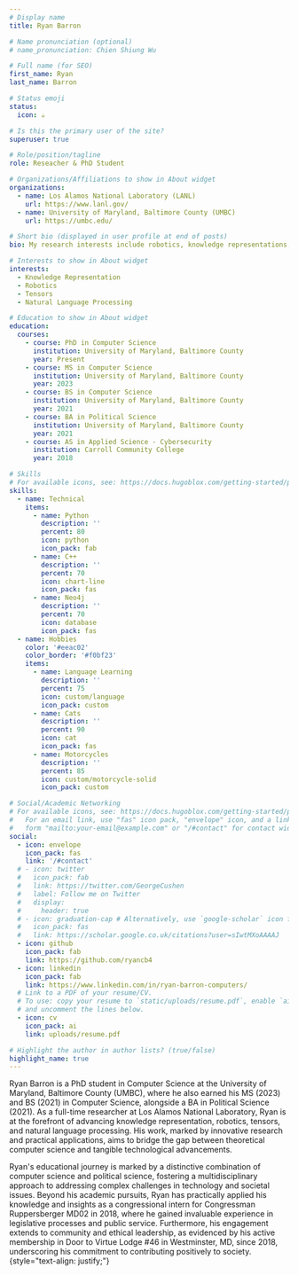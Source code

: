 ```yaml
---
# Display name
title: Ryan Barron

# Name pronunciation (optional)
# name_pronunciation: Chien Shiung Wu

# Full name (for SEO)
first_name: Ryan
last_name: Barron

# Status emoji
status:
  icon: ☕️

# Is this the primary user of the site?
superuser: true

# Role/position/tagline
role: Reseacher & PhD Student

# Organizations/Affiliations to show in About widget
organizations:
  - name: Los Alamos National Laboratory (LANL)
    url: https://www.lanl.gov/
  - name: University of Maryland, Baltimore County (UMBC) 
    url: https://umbc.edu/

# Short bio (displayed in user profile at end of posts)
bio: My research interests include robotics, knowledge representations, tensors, & natural language processing.

# Interests to show in About widget
interests:
  - Knowledge Representation
  - Robotics
  - Tensors
  - Natural Language Processing

# Education to show in About widget
education:
  courses:
    - course: PhD in Computer Science
      institution: University of Maryland, Baltimore County
      year: Present
    - course: MS in Computer Science
      institution: University of Maryland, Baltimore County
      year: 2023
    - course: BS in Computer Science
      institution: University of Maryland, Baltimore County
      year: 2021
    - course: BA in Political Science
      institution: University of Maryland, Baltimore County
      year: 2021
    - course: AS in Applied Science - Cybersecurity
      institution: Carroll Community College
      year: 2018

# Skills
# For available icons, see: https://docs.hugoblox.com/getting-started/page-builder/#icons
skills:
  - name: Technical
    items:
      - name: Python
        description: ''
        percent: 80
        icon: python
        icon_pack: fab
      - name: C++
        description: ''
        percent: 70
        icon: chart-line
        icon_pack: fas
      - name: Neo4j
        description: ''
        percent: 70
        icon: database
        icon_pack: fas
  - name: Hobbies
    color: '#eeac02'
    color_border: '#f0bf23'
    items:
      - name: Language Learning
        description: ''
        percent: 75
        icon: custom/language
        icon_pack: custom
      - name: Cats
        description: ''
        percent: 90
        icon: cat
        icon_pack: fas
      - name: Motorcycles
        description: ''
        percent: 85
        icon: custom/motorcycle-solid
        icon_pack: custom

# Social/Academic Networking
# For available icons, see: https://docs.hugoblox.com/getting-started/page-builder/#icons
#   For an email link, use "fas" icon pack, "envelope" icon, and a link in the
#   form "mailto:your-email@example.com" or "/#contact" for contact widget.
social:
  - icon: envelope
    icon_pack: fas
    link: '/#contact'
  # - icon: twitter
  #   icon_pack: fab
  #   link: https://twitter.com/GeorgeCushen
  #   label: Follow me on Twitter
  #   display:
  #     header: true
  # - icon: graduation-cap # Alternatively, use `google-scholar` icon from `ai` icon pack
  #   icon_pack: fas
  #   link: https://scholar.google.co.uk/citations?user=sIwtMXoAAAAJ
  - icon: github
    icon_pack: fab
    link: https://github.com/ryancb4
  - icon: linkedin
    icon_pack: fab
    link: https://www.linkedin.com/in/ryan-barron-computers/
  # Link to a PDF of your resume/CV.
  # To use: copy your resume to `static/uploads/resume.pdf`, enable `ai` icons in `params.yaml`,
  # and uncomment the lines below.
  - icon: cv
    icon_pack: ai
    link: uploads/resume.pdf

# Highlight the author in author lists? (true/false)
highlight_name: true
---
```

Ryan Barron is a PhD student in Computer Science at the University of Maryland, Baltimore County (UMBC), where he also earned his MS (2023) and BS (2021) in Computer Science, alongside a BA in Political Science (2021). As a full-time researcher at Los Alamos National Laboratory, Ryan is at the forefront of advancing knowledge representation, robotics, tensors, and natural language processing. His work, marked by innovative research and practical applications, aims to bridge the gap between theoretical computer science and tangible technological advancements.

Ryan's educational journey is marked by a distinctive combination of computer science and political science, fostering a multidisciplinary approach to addressing complex challenges in technology and societal issues. Beyond his academic pursuits, Ryan has practically applied his knowledge and insights as a congressional intern for Congressman Ruppersberger MD02 in 2018, where he gained invaluable experience in legislative processes and public service. Furthermore, his engagement extends to community and ethical leadership, as evidenced by his active membership in Door to Virtue Lodge #46 in Westminster, MD, since 2018, underscoring his commitment to contributing positively to society.
{style="text-align: justify;"}
